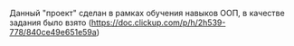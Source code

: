 Данный "проект" сделан в рамках обучения навыков ООП, в качестве задания было взято (https://doc.clickup.com/p/h/2h539-778/840ce49e651e59a)
